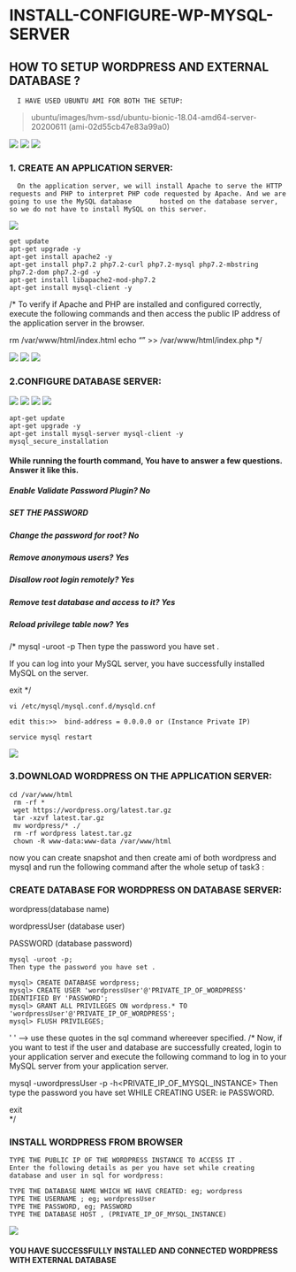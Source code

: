 # INSTALL-CONFIGURE-WP-MYSQL-SERVER


## HOW TO SETUP WORDPRESS AND EXTERNAL DATABASE ?


      I HAVE USED UBUNTU AMI FOR BOTH THE SETUP:

>ubuntu/images/hvm-ssd/ubuntu-bionic-18.04-amd64-server-20200611 (ami-02d55cb47e83a99a0)

<img src="https://github.com/raghav1674/INSTALL-CONFIGURE-WP-MYSQL-SERVER/blob/master/SETUP/01_wp.PNG">

<img src="https://github.com/raghav1674/INSTALL-CONFIGURE-WP-MYSQL-SERVER/blob/master/SETUP/02_wp.PNG">
<img src="https://github.com/raghav1674/INSTALL-CONFIGURE-WP-MYSQL-SERVER/blob/master/SETUP/03_wp.PNG">




### 1. CREATE AN APPLICATION SERVER:
  
      On the application server, we will install Apache to serve the HTTP requests and PHP to interpret PHP code requested by Apache. And we are going to use the MySQL database       hosted on the database server, so we do not have to install MySQL on this server.
<img src="https://github.com/raghav1674/INSTALL-CONFIGURE-WP-MYSQL-SERVER/blob/master/SETUP/04_wp.PNG">

 ```
 get update
 apt-get upgrade -y
 apt-get install apache2 -y
 apt-get install php7.2 php7.2-curl php7.2-mysql php7.2-mbstring php7.2-dom php7.2-gd -y
 apt-get install libapache2-mod-php7.2
 apt-get install mysql-client -y 
 ```

 
/*
To verify if Apache and PHP are installed and configured correctly, execute the following commands and then access the public IP address of the application server in the browser.

 rm /var/www/html/index.html
 echo “<?php phpinfo(); ?>” >> /var/www/html/index.php 
 */
 
 <img src="https://github.com/raghav1674/INSTALL-CONFIGURE-WP-MYSQL-SERVER/blob/master/SETUP/05_wp.PNG">
 <img src="https://github.com/raghav1674/INSTALL-CONFIGURE-WP-MYSQL-SERVER/blob/master/SETUP/06_wp.PNG">
 <img src="https://github.com/raghav1674/INSTALL-CONFIGURE-WP-MYSQL-SERVER/blob/master/SETUP/07_wp.PNG">


### 2.CONFIGURE DATABASE SERVER:
<img src="https://github.com/raghav1674/INSTALL-CONFIGURE-WP-MYSQL-SERVER/blob/master/SETUP/01_sql.PNG">
<img src="https://github.com/raghav1674/INSTALL-CONFIGURE-WP-MYSQL-SERVER/blob/master/SETUP/02_sql.PNG">
<img src="https://github.com/raghav1674/INSTALL-CONFIGURE-WP-MYSQL-SERVER/blob/master/SETUP/03_sql.PNG">
<img src="https://github.com/raghav1674/INSTALL-CONFIGURE-WP-MYSQL-SERVER/blob/master/SETUP/04_sql.PNG">


 ```
 apt-get update
 apt-get upgrade -y
 apt-get install mysql-server mysql-client -y
 mysql_secure_installation
 ```



#### While running the fourth command, You have to answer a few questions. Answer it like this.

##### Enable Validate Password Plugin? No
##### SET THE PASSWORD
##### Change the password for root? No
##### Remove anonymous users? Yes
##### Disallow root login remotely? Yes
##### Remove test database and access to it? Yes
##### Reload privilege table now? Yes

/*
 mysql -uroot -p
 Then type the password you have set .

   If you can log into your MySQL server, you have successfully installed MySQL on the server. 
 
 exit 
 */


```
vi /etc/mysql/mysql.conf.d/mysqld.cnf

edit this:>>  bind-address = 0.0.0.0 or (Instance Private IP)

service mysql restart
```
<img src="https://github.com/raghav1674/INSTALL-CONFIGURE-WP-MYSQL-SERVER/blob/master/SETUP/05_sql.PNG">


### 3.DOWNLOAD WORDPRESS ON THE APPLICATION SERVER:


```
cd /var/www/html
 rm -rf *
 wget https://wordpress.org/latest.tar.gz
 tar -xzvf latest.tar.gz
 mv wordpress/* ./
 rm -rf wordpress latest.tar.gz
 chown -R www-data:www-data /var/www/html
 ```


now you can create snapshot and then create ami of both wordpress and mysql and run the following command after the whole setup of task3 :

### CREATE DATABASE FOR WORDPRESS ON DATABASE SERVER:



wordpress(database name)

wordpressUser (database user)

PASSWORD (database password)
```
mysql -uroot -p;
Then type the password you have set .

mysql> CREATE DATABASE wordpress;
mysql> CREATE USER 'wordpressUser'@'PRIVATE_IP_OF_WORDPRESS' IDENTIFIED BY 'PASSWORD';
mysql> GRANT ALL PRIVILEGES ON wordpress.* TO 'wordpressUser'@'PRIVATE_IP_OF_WORDPRESS';
mysql> FLUSH PRIVILEGES;
```
' ' --> use these quotes in the sql command whereever specified.
/*
Now, if you want to test if the user and database are successfully created, login to your application server and execute the following command to log in to your MySQL server from your application server.

mysql -uwordpressUser -p -h<PRIVATE_IP_OF_MYSQL_INSTANCE>
Then type the password you have set WHILE CREATING USER: ie PASSWORD.

exit  
*/



### INSTALL WORDPRESS FROM BROWSER

```
TYPE THE PUBLIC IP OF THE WORDPRESS INSTANCE TO ACCESS IT .
Enter the following details as per you have set while creating database and user in sql for wordpress:

TYPE THE DATABASE NAME WHICH WE HAVE CREATED: eg; wordpress
TYPE THE USERNAME ; eg; wordpressUser
TYPE THE PASSWORD, eg; PASSWORD
TYPE THE DATABASE HOST , (PRIVATE_IP_OF_MYSQL_INSTANCE)

```

<img src="https://github.com/raghav1674/INSTALL-CONFIGURE-WP-MYSQL-SERVER/blob/master/SETUP/13_wp-sql.PNG">

####  YOU HAVE SUCCESSFULLY INSTALLED AND CONNECTED WORDPRESS WITH EXTERNAL DATABASE







